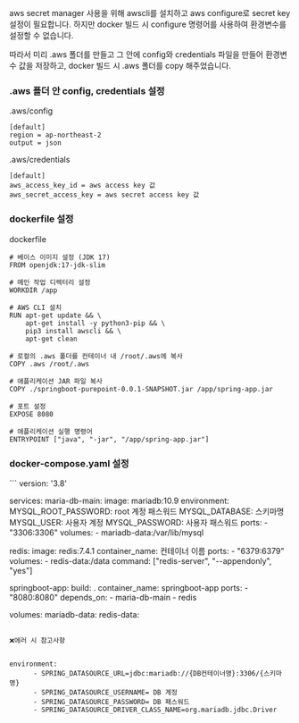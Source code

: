 aws secret manager 사용을 위해 awscli를 설치하고 aws configure로 secret key 설정이 필요합니다.
하지만 docker 빌드 시 configure 명령어를 사용하여 환경변수를 설정할 수 없습니다.

따라서 미리 .aws 폴더를 만들고 그 안에 config와 credentials 파일을 만들어 환경변수 값을 저장하고, docker 빌드 시 .aws 폴더를 copy 해주었습니다.

<h3>.aws 폴더 안 config, credentials 설정</h3>

.aws/config
```
[default]
region = ap-northeast-2
output = json
```

.aws/credentials
```
[default]
aws_access_key_id = aws access key 값
aws_secret_access_key = aws secret access key 값
```

<h3>dockerfile 설정</h3>
dockerfile

```
# 베이스 이미지 설정 (JDK 17)
FROM openjdk:17-jdk-slim

# 메인 작업 디렉터리 설정
WORKDIR /app

# AWS CLI 설치
RUN apt-get update && \
    apt-get install -y python3-pip && \
    pip3 install awscli && \
    apt-get clean

# 로컬의 .aws 폴더를 컨테이너 내 /root/.aws에 복사
COPY .aws /root/.aws

# 애플리케이션 JAR 파일 복사
COPY ./springboot-purepoint-0.0.1-SNAPSHOT.jar /app/spring-app.jar

# 포트 설정
EXPOSE 8080

# 애플리케이션 실행 명령어
ENTRYPOINT ["java", "-jar", "/app/spring-app.jar"]

```

<h3>docker-compose.yaml 설정</h3>
```
version: '3.8'

services:
  maria-db-main:
    image: mariadb:10.9
    environment:
      MYSQL_ROOT_PASSWORD: root 계정 패스워드
      MYSQL_DATABASE: 스키마명
      MYSQL_USER: 사용자 계정
      MYSQL_PASSWORD: 사용자 패스워드
    ports:
      - "3306:3306"
    volumes:
      - mariadb-data:/var/lib/mysql

  redis:
    image: redis:7.4.1
    container_name: 컨테이너 이름
    ports:
      - "6379:6379"
    volumes:
      - redis-data:/data
    command: ["redis-server", "--appendonly", "yes"]

  springboot-app:
    build: .
    container_name: springboot-app
    ports:
      - "8080:8080"
    depends_on:
      - maria-db-main
      - redis

volumes:
  mariadb-data:
  redis-data:
```

❌에러 시 참고사항


environment:
      - SPRING_DATASOURCE_URL=jdbc:mariadb://{DB컨테이너명}:3306/{스키마명}
      - SPRING_DATASOURCE_USERNAME= DB 계정
      - SPRING_DATASOURCE_PASSWORD= DB 패스워드
      - SPRING_DATASOURCE_DRIVER_CLASS_NAME=org.mariadb.jdbc.Driver


